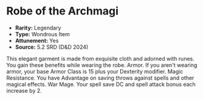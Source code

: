 # Robe of the Archmagi

- **Rarity:** Legendary
- **Type:** Wondrous Item
- **Attunement:** Yes
- **Source:** 5.2 SRD (D&D 2024)

This elegant garment is made from exquisite cloth and adorned with runes. You gain these benefits while wearing the robe. Armor. If you aren't wearing armor, your base Armor Class is 15 plus your Dexterity modifier. Magic Resistance. You have Advantage on saving throws against spells and other magical effects. War Mage. Your spell save DC and spell attack bonus each increase by 2.
